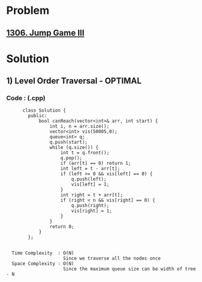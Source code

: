 # Problem

## [1306. Jump Game III](https://leetcode.com/problems/jump-game-iii/)

 
# Solution 

## 1) Level Order Traversal - OPTIMAL

       
      
      
   ### Code : (.cpp)
    
          class Solution {
            public:
                bool canReach(vector<int>& arr, int start) {
                    int i, n = arr.size();
                    vector<int> vis(50005,0);
                    queue<int> q;
                    q.push(start);
                    while (q.size()) {
                        int t = q.front();
                        q.pop();
                        if (arr[t] == 0) return 1;
                        int left = t - arr[t];
                        if (left >= 0 && vis[left] == 0) {
                            q.push(left);
                            vis[left] = 1;
                        }
                        int right = t + arr[t];
                        if (right < n && vis[right] == 0) {
                            q.push(right);
                            vis[right] = 1;
                        }
                    }
                    return 0;
                }
            };

 
      Time Complexity  : O(N) 
                         Since we traverse all the nodes once
      Space Complexity : O(N)
                         Since the maximum queue size can be width of tree - N 

